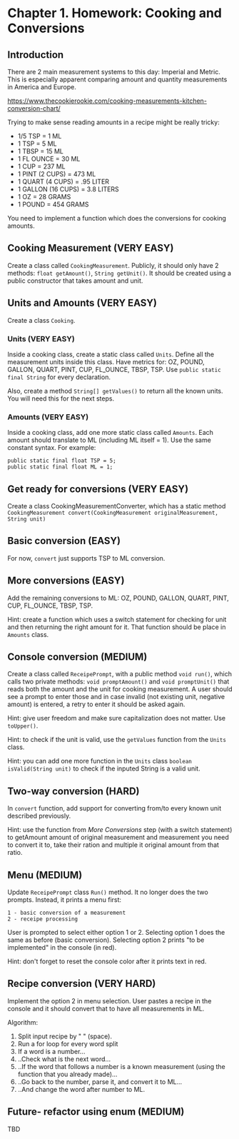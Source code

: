 # Chapter 1. Homework: Cooking and Conversions

## Introduction

There are 2 main measurement systems to this day: Imperial and Metric.
This is especially apparent comparing amount and quantity measurements in America and Europe.

https://www.thecookierookie.com/cooking-measurements-kitchen-conversion-chart/

Trying to make sense reading amounts in a recipe might be really tricky:

- 1/5 TSP = 1 ML
- 1 TSP = 5 ML
- 1 TBSP = 15 ML
- 1 FL OUNCE = 30 ML
- 1 CUP = 237 ML
- 1 PINT (2 CUPS) = 473 ML
- 1 QUART (4 CUPS) = .95 LITER
- 1 GALLON (16 CUPS) = 3.8 LITERS
- 1 OZ = 28 GRAMS
- 1 POUND = 454 GRAMS

You need to implement a function which does the conversions for cooking amounts.

## Cooking Measurement (VERY EASY)

Create a class called `CookingMeasurement`. Publicly, it should only have 2 methods: `float getAmount()`, `String getUnit()`.
It should be created using a public constructor that takes amount and unit.

## Units and Amounts (VERY EASY)

Create a class `Cooking`.

### Units (VERY EASY)

Inside a cooking class, create a static class called `Units`.
Define all the measurement units inside this class.
Have metrics for: OZ, POUND, GALLON, QUART, PINT, CUP, FL_OUNCE, TBSP, TSP.
Use `public static final String` for every declaration.

Also, create a method `String[] getValues()` to return all the known units. You will need this for the next steps.

### Amounts (VERY EASY)

Inside a cooking class, add one more static class called `Amounts`.
Each amount should translate to ML (including ML itself = 1).
Use the same constant syntax.
For example:
```
public static final float TSP = 5;
public static final float ML = 1;
```

## Get ready for conversions (VERY EASY)

Create a class CookingMeasurementConverter, which has a static method `CookingMeasurement convert(CookingMeasurement originalMeasurement, String unit)`

## Basic conversion (EASY)

For now, `convert` just supports TSP to ML conversion.

## More conversions (EASY)

Add the remaining conversions to ML: OZ, POUND, GALLON, QUART, PINT, CUP, FL_OUNCE, TBSP, TSP.

Hint: create a function which uses a switch statement for checking for unit and then returning the right amount for it.
That function should be place in `Amounts` class.

## Console conversion (MEDIUM)

Create a class called `ReceipePrompt`, with a public method `void run()`, which calls two private methods: 
`void promptAmount()` and `void promptUnit()` that reads both the amount and the unit for cooking measurement.
A user should see a prompt to enter those and in case invalid (not existing unit, negative amount) is entered, 
a retry to enter it should be asked again.

Hint: give user freedom and make sure capitalization does not matter. Use `toUpper()`.

Hint: to check if the unit is valid, use the `getValues` function from the `Units` class.

Hint: you can add one more function in the `Units` class `boolean isValid(String unit)` to check if the inputed String is a valid unit.

## Two-way conversion (HARD)

In `convert` function, add support for converting from/to every known unit described previously. 

Hint: use the function from *More Conversions* step (with a switch statement) to getAmount
amount of original measurement and measurement you need to convert it to, take their ration and multiple it original amount from that ratio. 

## Menu (MEDIUM)

Update `ReceipePrompt` class `Run()` method. It no longer does the two prompts.
Instead, it prints a menu first:

```
1 - basic conversion of a measurement
2 - receipe processing
```

User is prompted to select either option 1 or 2. Selecting option 1 does the same as before (basic conversion).
Selecting option 2 prints "to be implemented" in the console (in red).

Hint: don't forget to reset the console color after it prints text in red.

## Recipe conversion (VERY HARD)

Implement the option 2 in menu selection.
User pastes a recipe in the console and it should convert that to have all measurements in ML.

Algorithm:
1. Split input recipe by " " (space).
2. Run a for loop for every word split
3. If a word is a number...
4. ..Check what is the next word...
5. ..If the word that follows a number is a known measurement (using the function that you already made)...
6. ..Go back to the number, parse it, and convert it to ML...
7. ..And change the word after number to ML.

## Future- refactor using enum (MEDIUM)

TBD
